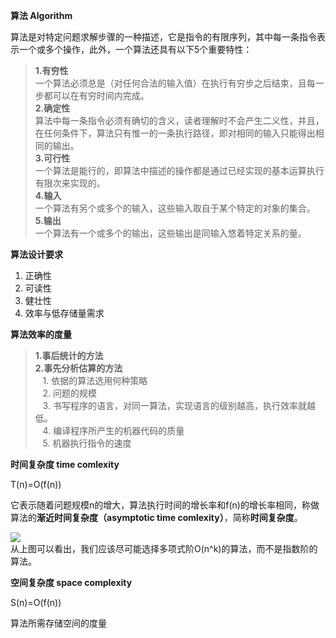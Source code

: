 __算法 Algorithm__

算法是对特定问题求解步骤的一种描述，它是指令的有限序列，其中每一条指令表示一个或多个操作，此外，一个算法还具有以下5个重要特性：
>__1.有穷性__
><br>一个算法必须总是（对任何合法的输入值）在执行有穷步之后结束，且每一步都可以在有穷时间内完成。
>__<br>2.确定性__
><br>算法中每一条指令必须有确切的含义，读者理解时不会产生二义性，并且，在任何条件下，算法只有惟一的一条执行路径，即对相同的输入只能得出相同的输出。
><br>__3.可行性__
><br>一个算法是能行的，即算法中描述的操作都是通过已经实现的基本运算执行有限次来实现的。
><br>__4.输入__
><br>一个算法有另个或多个的输入，这些输入取自于某个特定的对象的集合。
><br>__5.输出__
><br>一个算法有一个或多个的输出，这些输出是同输入悠着特定关系的量。

__算法设计要求__

1. 正确性
2. 可读性
3. 健壮性
4. 效率与低存储量需求

__算法效率的度量__

>__1.事后统计的方法__
><br>__2.事先分析估算的方法__
<br>&nbsp;&nbsp;&nbsp;1. 依据的算法选用何种策略
<br>&nbsp;&nbsp;&nbsp;2. 问题的规模
<br>&nbsp;&nbsp;&nbsp;3. 书写程序的语言，对同一算法，实现语言的级别越高，执行效率就越低。
<br>&nbsp;&nbsp;&nbsp;4. 编译程序所产生的机器代码的质量
<br>&nbsp;&nbsp;&nbsp;5. 机器执行指令的速度


__时间复杂度 time comlexity__

T(n)=O(f(n))

它表示随着问题规模n的增大，算法执行时间的增长率和f(n)的增长率相同，称做算法的**渐近时间复杂度（asymptotic time comlexity）**，简称**时间复杂度**。

![](https://i.imgur.com/tAJxxf5.jpg)
<br>从上图可以看出，我们应该尽可能选择多项式阶O(n^k)的算法，而不是指数阶的算法。


__空间复杂度 space complexity__

S(n)=O(f(n))

算法所需存储空间的度量
